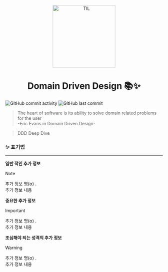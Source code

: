 <div align="center">
    <img src="https://github.com/user-attachments/assets/ad22223e-f020-4772-a5de-c959207f0079" alt="TIL" width="200" height="200">
    <h1>Domain Driven Design 📚✨</h1>
</div>

![GitHub commit activity](https://img.shields.io/github/commit-activity/m/christopher3810/DomainDrivenDesign?style=for-the-badge) ![GitHub last commit](https://img.shields.io/github/last-commit/christopher3810/DomainDrivenDesign?style=for-the-badge)

>The heart of software is its ability to solve domain related problems for the user\
>-Eric Evans in Domain Driven Design-

> DDD Deep Dive

### ✨ 표기법
---

**일반 적인 추가 정보** 

> [!NOTE]
>추가 정보 명(α) .\
>추가 정보 내용

**중요한 추가 정보**

>[!IMPORTANT]
>추가 정보 명(α) .\
>추가 정보 내용

**조심해야 되는 성격의 추가 정보**

>[!WARNING]
>추가 정보 명(α) .\
>추가 정보 내용

